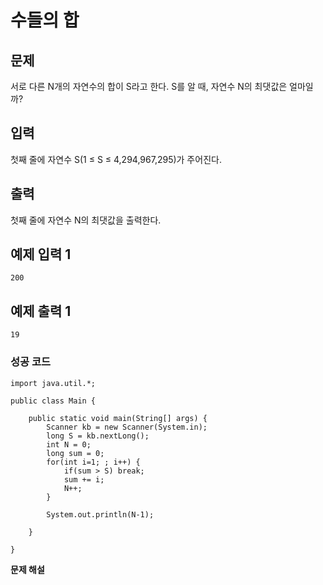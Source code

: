 # 수들의 합



## 문제

서로 다른 N개의 자연수의 합이 S라고 한다. S를 알 때, 자연수 N의 최댓값은 얼마일까?

## 입력

첫째 줄에 자연수 S(1 ≤ S ≤ 4,294,967,295)가 주어진다.

## 출력

첫째 줄에 자연수 N의 최댓값을 출력한다.

## 예제 입력 1 

```
200
```

## 예제 출력 1 

```
19
```



### 성공 코드

```
import java.util.*;

public class Main {
	
	public static void main(String[] args) {
		Scanner kb = new Scanner(System.in);
		long S = kb.nextLong();
		int N = 0;
		long sum = 0;
		for(int i=1; ; i++) {
			if(sum > S) break;
			sum += i;
			N++;
		}
		
		System.out.println(N-1);
	
	}

}
```



**문제 해설**

[Link]: https://lealea.tistory.com/80?category=1014118

